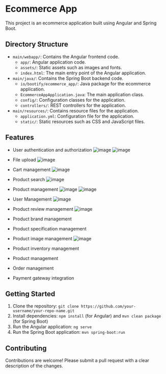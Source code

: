 # Ecommerce App

This project is an ecommerce application built using Angular and Spring Boot.

## Directory Structure

* `main/webapp/`: Contains the Angular frontend code.
    + `app/`: Angular application code.
    + `assets/`: Static assets such as images and fonts.
    + `index.html`: The main entry point of the Angular application.
* `main/java/`: Contains the Spring Boot backend code.
    + `io/bootify/ecommerce_app/`: Java package for the ecommerce application.
    + `EcommerceAppApplication.java`: The main application class.
    + `config/`: Configuration classes for the application.
    + `controllers/`: REST controllers for the application.
* `main/resources/`: Contains resource files for the application.
    + `application.yml`: Configuration file for the application.
    + `static/`: Static resources such as CSS and JavaScript files.

## Features

* User authentication and authorization
  ![image](https://github.com/user-attachments/assets/b2dd41cd-049f-4cef-9949-9f0161c1a14b)
  ![image](https://github.com/user-attachments/assets/8694575a-131a-4d95-9692-c9f405d80d57)


* File upload
  ![image](https://github.com/user-attachments/assets/b9b507ce-1b68-493b-9afd-989ba0c05666)

* Cart management
  ![image](https://github.com/user-attachments/assets/2f69084b-90a9-41e5-b3e6-7e3be9e8aeeb)

* Product search
  ![image](https://github.com/user-attachments/assets/a75ce6bd-065a-4c40-8554-f3e90ccd41d4)

* Product management
  ![image](https://github.com/user-attachments/assets/72ef2af9-ee0a-4af3-8372-c14052a9f60c)
![image](https://github.com/user-attachments/assets/2916211d-942e-4b22-a738-3bce8799d1c3)

* User Management
  ![image](https://github.com/user-attachments/assets/e9e4b2a2-fda5-4c60-ae6f-a1eed1daf31f)

* Product review management
  ![image](https://github.com/user-attachments/assets/93820a80-2aec-4eab-b24e-3a8e6f57de8f)

* Product brand management
* Product specification management
* Product image management
  ![image](https://github.com/user-attachments/assets/127aae3c-8603-4b64-97f1-00541909f677)

* Product inventory management
* Product management
* Order management
* Payment gateway integration

## Getting Started

1. Clone the repository: `git clone https://github.com/your-username/your-repo-name.git`
2. Install dependencies: `npm install` (for Angular) and `mvn clean package` (for Spring Boot)
3. Run the Angular application: `ng serve`
4. Run the Spring Boot application: `mvn spring-boot:run`

## Contributing

Contributions are welcome! Please submit a pull request with a clear description of the changes.

